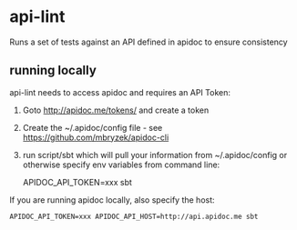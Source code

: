 # api-lint
Runs a set of tests against an API defined in apidoc to ensure consistency

## running locally

api-lint needs to access apidoc and requires an API Token:

1. Goto http://apidoc.me/tokens/ and create a token

2. Create the ~/.apidoc/config file - see https://github.com/mbryzek/apidoc-cli

3. run script/sbt which will pull your information from
~/.apidoc/config or otherwise specify env variables from command line:

    APIDOC_API_TOKEN=xxx sbt

If you are running apidoc locally, also specify the host:

    APIDOC_API_TOKEN=xxx APIDOC_API_HOST=http://api.apidoc.me sbt
